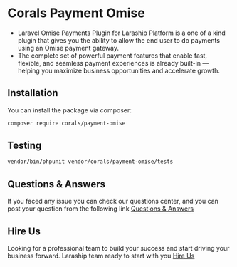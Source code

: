 # Corals Payment Omise

* Laravel Omise Payments Plugin for Laraship Platform is a one of a kind plugin that gives you the ability to allow the end user to do payments using an Omise payment gateway.
* The complete set of powerful payment features that enable fast, flexible, and seamless payment experiences is already built-in — helping you maximize business opportunities and accelerate growth.

## Installation

You can install the package via composer:

```bash
composer require corals/payment-omise
```

## Testing

```bash
vendor/bin/phpunit vendor/corals/payment-omise/tests 
```

## Questions & Answers
If you faced any issue you can check our questions center, and you can post your question from the following link
[Questions & Answers](https://www.laraship.com/laraship-questions/)  

## Hire Us
Looking for a professional team to build your success and start driving your business forward.
Laraship team ready to start with you [Hire Us](https://www.laraship.com/contact)

